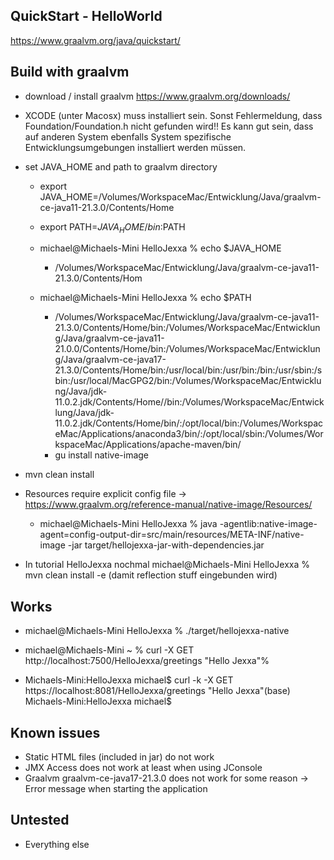 
## QuickStart - HelloWorld
https://www.graalvm.org/java/quickstart/

## Build with graalvm 
* download / install graalvm https://www.graalvm.org/downloads/
                         
* XCODE (unter Macosx) muss installiert sein. Sonst Fehlermeldung, dass Foundation/Foundation.h nicht gefunden wird!! Es kann gut sein, dass auf anderen System ebenfalls System spezifische Entwicklungsumgebungen installiert werden müssen. 

* set JAVA_HOME and path to graalvm directory
  * export JAVA_HOME=/Volumes/WorkspaceMac/Entwicklung/Java/graalvm-ce-java11-21.3.0/Contents/Home
  * export PATH=$JAVA_HOME/bin:$PATH

  * michael@Michaels-Mini HelloJexxa %  echo $JAVA_HOME  
    * /Volumes/WorkspaceMac/Entwicklung/Java/graalvm-ce-java11-21.3.0/Contents/Hom
    
  * michael@Michaels-Mini HelloJexxa % echo $PATH
      * /Volumes/WorkspaceMac/Entwicklung/Java/graalvm-ce-java11-21.3.0/Contents/Home/bin:/Volumes/WorkspaceMac/Entwicklung/Java/graalvm-ce-java11-21.0.0/Contents/Home/bin:/Volumes/WorkspaceMac/Entwicklung/Java/graalvm-ce-java17-21.3.0/Contents/Home/bin:/usr/local/bin:/usr/bin:/bin:/usr/sbin:/sbin:/usr/local/MacGPG2/bin:/Volumes/WorkspaceMac/Entwicklung/Java/jdk-11.0.2.jdk/Contents/Home//bin:/Volumes/WorkspaceMac/Entwicklung/Java/jdk-11.0.2.jdk/Contents/Home/bin/:/opt/local/bin:/Volumes/WorkspaceMac/Applications/anaconda3/bin/:/opt/local/sbin:/Volumes/WorkspaceMac/Applications/apache-maven/bin/
      * gu install native-image

*   mvn clean install

*   Resources require explicit config file -> https://www.graalvm.org/reference-manual/native-image/Resources/ 
    *   michael@Michaels-Mini HelloJexxa % java -agentlib:native-image-agent=config-output-dir=src/main/resources/META-INF/native-image -jar target/hellojexxa-jar-with-dependencies.jar

   
*   In tutorial HelloJexxa nochmal 
        michael@Michaels-Mini HelloJexxa % mvn clean install -e (damit reflection stuff eingebunden wird) 

## Works
* michael@Michaels-Mini HelloJexxa % ./target/hellojexxa-native
* michael@Michaels-Mini ~ % curl -X GET http://localhost:7500/HelloJexxa/greetings
    "Hello Jexxa"%

* Michaels-Mini:HelloJexxa michael$ curl -k -X GET https://localhost:8081/HelloJexxa/greetings
"Hello Jexxa"(base) Michaels-Mini:HelloJexxa michael$

## Known issues

* Static HTML files (included in jar) do not work 
* JMX Access does not work at least when using JConsole
* Graalvm graalvm-ce-java17-21.3.0 does not work for some reason -> Error message when starting the application  

## Untested
*   Everything else 